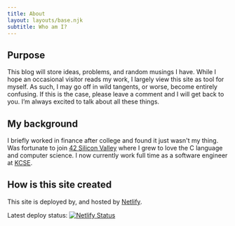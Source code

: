 ```yaml
---
title: About
layout: layouts/base.njk
subtitle: Who am I?
---
```


## Purpose

This blog will store ideas, problems, and random musings I have. While I hope an occasional visitor reads my work, I largely view this site as tool for myself. As such, I may go off in wild tangents, or worse, become entirely confusing. If this is the case, please leave a comment and I will get back to you. I’m always excited to talk about all these things.


## My background

I briefly worked in finance after college and found it just wasn't my thing. Was fortunate to join [42 Silicon Valley](https://www.42.fr/en/) where I grew to love the C language and computer science. I now currently work full time as a software engineer at [KCSE](https://www.kcse.com/).

## How is this site created

This site is deployed by, and hosted by [Netlify](https://www.netlify.com).

<div class="nakedLink">

Latest deploy status: [![Netlify Status](https://api.netlify.com/api/v1/badges/056b4a67-70e6-4af4-9be5-dee151b8e906/deploy-status)](https://app.netlify.com/sites/eleventyone/deploys)

</div>
